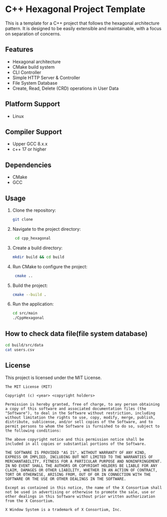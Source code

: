 # C++ Hexagonal Project Template

This is a template for a C++ project that follows the hexagonal architecture pattern. It is designed to be easily extensible and maintainable, with a focus on separation of concerns.

## Features
- Hexagonal architecture
- CMake build system
- CLI Controller
- Simple HTTP Server & Controller
- File System Database
- Create, Read, Delete (CRD) operations in User Data

## Platform Support
- Linux

## Compiler Support
- Upper GCC 8.x.x
- c++ 17 or higher

## Dependencies
- CMake
- GCC

## Usage
1. Clone the repository:
   ```bash
   git clone
   ```
2. Navigate to the project directory:
   ```bash
    cd cpp_hexagonal
    ```
3. Create a build directory:
    ```bash
   mkdir build && cd build
   ```
4. Run CMake to configure the project:
   ```bash
    cmake ..
    ```
5. Build the project:
    ```bash
   cmake --build .
   ```
6. Run the application:
   ```bash
   cd src/main
   ./CppHexagonal
   ```
   
## How to check data file(file system database)
   ```bash
   cd build/src/data
   cat users.csv
   ```
   
## License
This project is licensed under the MIT License.
```text
The MIT License (MIT)

Copyright (c) <year> <copyright holders>

Permission is hereby granted, free of charge, to any person obtaining a copy of this software and associated documentation files (the "Software"), to deal in the Software without restriction, including without limitation the rights to use, copy, modify, merge, publish, distribute, sublicense, and/or sell copies of the Software, and to permit persons to whom the Software is furnished to do so, subject to the following conditions:

The above copyright notice and this permission notice shall be included in all copies or substantial portions of the Software.

THE SOFTWARE IS PROVIDED "AS IS", WITHOUT WARRANTY OF ANY KIND, EXPRESS OR IMPLIED, INCLUDING BUT NOT LIMITED TO THE WARRANTIES OF MERCHANTABILITY, FITNESS FOR A PARTICULAR PURPOSE AND NONINFRINGEMENT. IN NO EVENT SHALL THE AUTHORS OR COPYRIGHT HOLDERS BE LIABLE FOR ANY CLAIM, DAMAGES OR OTHER LIABILITY, WHETHER IN AN ACTION OF CONTRACT, TORT OR OTHERWISE, ARISING FROM, OUT OF OR IN CONNECTION WITH THE SOFTWARE OR THE USE OR OTHER DEALINGS IN THE SOFTWARE.

Except as contained in this notice, the name of the X Consortium shall not be used in advertising or otherwise to promote the sale, use or other dealings in this Software without prior written authorization from the X Consortium.

X Window System is a trademark of X Consortium, Inc.
```
